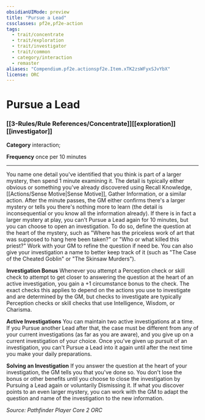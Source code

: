 ```yaml
---
obsidianUIMode: preview
title: "Pursue a Lead"
cssclasses: pf2e,pf2e-action
tags:
  - trait/concentrate
  - trait/exploration
  - trait/investigator
  - trait/common
  - category/interaction
  - remaster
aliases: "Compendium.pf2e.actionspf2e.Item.xTK2zsWFyxSJvYbX"
license: ORC
---
```

# Pursue a Lead

### [[3-Rules/Rule References/Concentrate]][[exploration]][[investigator]]

**Category** interaction; 




**Frequency** once per 10 minutes

* * *

You name one detail you've identified that you think is part of a larger mystery, then spend 1 minute examining it. The detail is typically either obvious or something you've already discovered using Recall Knowledge, [[Actions/Sense Motive|Sense Motive]], Gather Information, or a similar action. After the minute passes, the GM either confirms there's a larger mystery or tells you there's nothing more to learn (the detail is inconsequential or you know all the information already). If there is in fact a larger mystery at play, you can't Pursue a Lead again for 10 minutes, but you can choose to open an investigation. To do so, define the question at the heart of the mystery, such as "Where has the priceless work of art that was supposed to hang here been taken?" or "Who or what killed this priest?" Work with your GM to refine the question if need be. You can also give your investigation a name to better keep track of it (such as "The Case of the Cheated Goblin" or "The Skinsaw Murders").

**Investigation Bonus** Whenever you attempt a Perception check or skill check to attempt to get closer to answering the question at the heart of an active investigation, you gain a +1 circumstance bonus to the check. The exact checks this applies to depend on the actions you use to investigate and are determined by the GM, but checks to investigate are typically Perception checks or skill checks that use Intelligence, Wisdom, or Charisma.

**Active Investigations** You can maintain two active investigations at a time. If you Pursue another Lead after that, the case must be different from any of your current investigations (as far as you are aware), and you give up on a current investigation of your choice. Once you've given up pursuit of an investigation, you can't Pursue a Lead into it again until after the next time you make your daily preparations.

**Solving an Investigation** If you answer the question at the heart of your investigation, the GM tells you that you've done so. You don't lose the bonus or other benefits until you choose to close the investigation by Pursuing a Lead again or voluntarily Dismissing it. If what you discover points to an even larger mystery, you can work with the GM to adapt the question and name of the investigation to the new information.

*Source: Pathfinder Player Core 2*
*ORC*